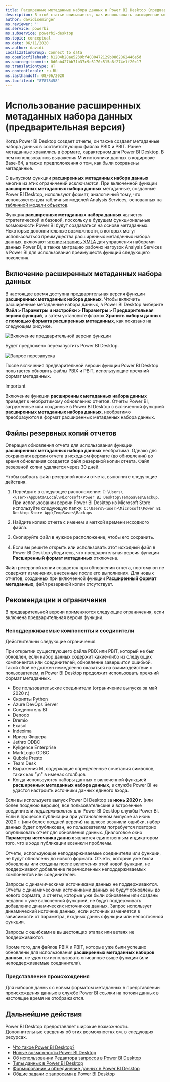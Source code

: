 ```yaml
---
title: Расширенные метаданные набора данных в Power BI Desktop (предварительная версия)
description: В этой статье описывается, как использовать расширенные метаданные набора данных в Power BI.
author: davidiseminger
ms.reviewer: ''
ms.service: powerbi
ms.subservice: powerbi-desktop
ms.topic: conceptual
ms.date: 06/11/2020
ms.author: davidi
LocalizationGroup: Connect to data
ms.openlocfilehash: b1204b28ae5239bf4080472129b0862862446e5d
ms.sourcegitcommit: 0d0ab427bb71b37c9e5170c515a8f274e1f20c17
ms.translationtype: HT
ms.contentlocale: ru-RU
ms.lasthandoff: 08/06/2020
ms.locfileid: "87878458"
---
```

# <a name="using-enhanced-dataset-metadata-preview"></a>Использование расширенных метаданных набора данных (предварительная версия)

Когда Power BI Desktop создает отчеты, он также создает метаданные набора данных в соответствующих файлах PBIX и PBIT. Ранее метаданные хранились в формате, характерном для Power BI Desktop. В нем использовались выражения M и источники данных в кодировке Base-64, а также предположения о том, как были сохранены метаданные.

С выпуском функции **расширенных метаданных набора данных** многие из этих ограничений исключаются. При включенной функции **расширенных метаданных набора данных** метаданные, созданные Power BI Desktop, используют формат, аналогичный тому, что используется для табличных моделей Analysis Services, основанных на [табличной модели объектов](/analysis-services/tom/introduction-to-the-tabular-object-model-tom-in-analysis-services-amo).


Функция **расширенных метаданных набора данных** является стратегической и базовой, поскольку в будущем функциональные возможности Power BI будут создаваться на основе метаданных. Некоторые дополнительные возможности, в которых могут использоваться преимущества расширенных метаданных набора данных, включают [чтение и запись XMLA](https://docs.microsoft.com/power-platform-release-plan/2019wave2/business-intelligence/xmla-readwrite) для управления наборами данных Power BI, а также миграцию рабочих нагрузок Analysis Services в Power BI для использования преимуществ функций следующего поколения.



## <a name="enable-enhanced-dataset-metadata"></a>Включение расширенных метаданных набора данных

В настоящее время доступна предварительная версия функции **расширенных метаданных набора данных**. Чтобы включить расширенные метаданные набора данных, в Power BI Desktop выберите **Файл > Параметры и настройки > Параметры > Предварительная версия функций**, а затем установите флажок **Хранить наборы данных с помощью формата расширенных метаданных**, как показано на следующем рисунке. 

![Включение предварительной версии функции](media/desktop-enhanced-dataset-metadata/enhanced-dataset-metadata-01.png)

Будет предложено перезапустить Power BI Desktop.

![Запрос перезапуска](media/desktop-enhanced-dataset-metadata/enhanced-dataset-metadata-02.png)

После включения предварительной версии функции Power BI Desktop попытается обновить файлы PBIX и PBIT, использующие прежний формат метаданных. 

> [!IMPORTANT]
> Включение функции **расширенных метаданных набора данных** приведет к необратимому обновлению отчетов. Отчеты Power BI, загруженные или созданные в Power BI Desktop с включенной функцией **расширенных метаданных набора данных**, необратимо преобразуются в формат расширенных метаданных набора данных.

## <a name="report-backup-files"></a>Файлы резервных копий отчетов

Операция обновления отчета для использования функции **расширенных метаданных набора данных** необратима. Однако для сохранения версии отчета в исходном формате (до обновления) во время обновления создается файл резервной копии отчета. Файл резервной копии удаляется через 30 дней. 

Чтобы выбрать файл резервной копии отчета, выполните следующие действия.

1. Перейдите в следующее расположение: ```C:\Users\<user>\AppData\Local\Microsoft\Power BI Desktop\TempSaves\Backup```. При использовании версии Power BI Desktop из Microsoft Store используйте следующую папку: ```C:\Users\<user>\Microsoft\Power BI Desktop Store App\TempSaves\Backups``` 

2. Найдите копию отчета с именем и меткой времени исходного файла.

3. Скопируйте файл в нужное расположение, чтобы его сохранить.

4. Если вы решите открыть или использовать этот исходный файл в Power BI Desktop убедитесь, что предварительная версия функции **Расширенный формат метаданных** отключена. 

Файл резервной копии создается при обновлении отчета, поэтому он не содержит изменения, внесенные после его выполнения. Для новых отчетов, созданных при включенной функции **Расширенный формат метаданных**, файл резервной копии отсутствует.


## <a name="considerations-and-limitations"></a>Рекомендации и ограничения

В предварительной версии применяются следующие ограничения, если включена предварительная версия функции.

### <a name="unsupported-features-and-connectors"></a>Неподдерживаемые компоненты и соединители

Действительны следующие ограничения.

При открытии существующего файла PBIX или PBIT, который не был обновлен, если набор данных содержит какие-либо из следующих компонентов или соединителей, обновление завершится ошибкой. Такой сбой не должен немедленно сказаться на взаимодействии с пользователем, и Power BI Desktop продолжит использовать прежний формат метаданных.

* Все пользовательские соединители (ограничение выпуска за май 2020 г.)
* Скрипты Python
* Azure DevOps Server
* Соединитель BI
* Denodo
* Dremio
* Exasol
* Indexima
* Ирисы Фишера
* Jethro ODBC
* Kyligence Enterprise
* MarkLogic ODBC
* Qubole Presto
* Team Desk
* Выражения M, содержащие определенные сочетания символов, таких как "\\n" в именах столбцов
* Когда используются наборы данных с включенной функцией **расширенных метаданных набора данных**, в службе Power BI не удастся настроить источники данных единого входа.

Если вы используете выпуск Power BI Desktop за **июнь 2020 г.** (или более позднюю версию), все пользовательские и встроенные соединители *поддерживаются* для Power BI Desktop службы Power BI. Если в процессе публикации при установленном выпуске за июнь 2020 г. (или более поздней версии) на шлюзе возникли ошибки, набор данных будет опубликован, но пользователям потребуется повторно опубликовать отчет для обновления данных. Диалоговое окно **Параметры источника данных** является единственным индикатором того, что в ходе публикации возникли проблемы.

Отчеты, использующие неподдерживаемые соединители или функции, не будут обновлены до нового формата. Отчеты, которые уже были обновлены или созданы после включения этой новой функции, не поддерживают добавление перечисленных неподдерживаемых компонентов или соединителей. 

Запросы с динамическими источниками данных не поддерживаются. Отчеты с динамическими источниками данных не будут обновлены до нового формата, а отчеты, которые уже были обновлены или созданы недавно с уже включенной функцией, не будут поддерживать добавление динамических источников данных. Запрос использует динамический источник данных, если источник изменяется в зависимости от параметра, входных данных функции или непостоянной функции. 

Запросы с ошибками в вышестоящих этапах или ветвях не поддерживаются. 

Кроме того, для файлов PBIX и PBIT, которые уже были успешно обновлены для использования **расширенных метаданных наборов данных**, *не удастся* использовать описанные выше функции (или неподдерживаемые соединители).

### <a name="lineage-view"></a>Представление происхождения
Для наборов данных с новым форматом метаданных в представлении происхождения данных в службе Power BI ссылки на потоки данных в настоящее время не отображаются.

## <a name="next-steps"></a>Дальнейшие действия

Power BI Desktop предоставляет широкие возможности. Дополнительные сведения об этих возможностях см. в следующих ресурсах.

* [Что такое Power BI Desktop?](../fundamentals/desktop-what-is-desktop.md)
* [Новые возможности Power BI Desktop](../fundamentals/desktop-latest-update.md)
* [Об использовании Редактора запросов в Power BI Desktop](../transform-model/desktop-query-overview.md)
* [Типы данных в Power BI Desktop](desktop-data-types.md)
* [Формирование и объединение данных в Power BI Desktop](desktop-shape-and-combine-data.md)
* [Общие задачи с запросами в Power BI Desktop](../transform-model/desktop-common-query-tasks.md)
